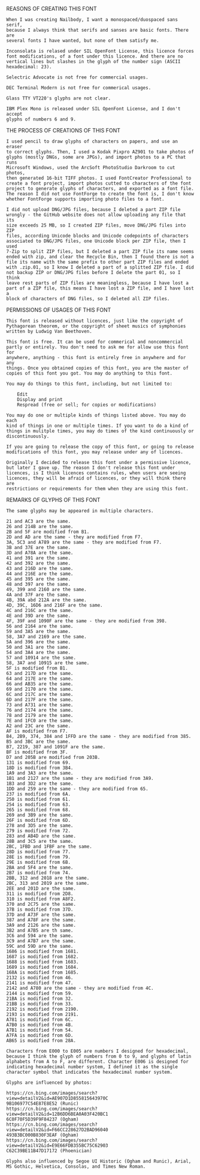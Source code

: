 REASONS OF CREATING THIS FONT

	When I was creating Nailbody, I want a monospaced/duospaced sans serif,
 	because I always think that serifs and sanses are basic fonts. There are
   	several fonts I have wanted, but none of them satisfy me.

	Inconsolata is relased under SIL OpenFont License, this licence forces
	font modifications, of a font under this licence. And there are no
	vertical lines but slashes in the glyph of the number sign (ASCII
 	hexadecimal: 23).

	Selectric Advocate is not free for commercial usages.

	DEC Terminal Modern is not free for commerical usages.

	Glass TTY VT220's glyphs are not clear.
 
	IBM Plex Mono is released under SIL OpenFont License, and I don't accept
	glyphs of numbers 6 and 9.

THE PROCESS OF CREATIONS OF THIS FONT

	I used pencil to draw glyphs of characters on papers, and use an eraser
	to correct glyphs. Then, I used a Kodak Pixpro AZ901 to take photos of
	glyphs (mostly DNGs, some are JPGs), and import photos to a PC that runs
	Microsoft Windows, used the ArcSoft PhotoStudio Darkroom to cut photos,
	then generated 16-bit TIFF photos. I used FontCreator Professional to
	create a font project, import photos cutted to characters of the font
	project to generate glyphs of characters, and exported as a font file.
	The reason I did not use FontForge to create the font is, I don't know
	whether FontForge supports importing photo files to a font.

	I did not upload DNG/JPG files, because I deleted a part ZIP file
	wrongly - the GitHub website does not allow uploading any file that its
	size exceeds 25 MB, so I created ZIP files, move DNG/JPG files into ZIP
	files, according Unicode blocks and Unicode codepoints of characters
	associated to DNG/JPG files, one Unicode block per ZIP file, then I used
	7-Zip to split ZIP files, but I deleted a part ZIP file its name seems
	ended with zip, and clear the Recycle Bin, then I found there is not a
	file its name with the same prefix to other part ZIP files and ended
	with .zip.01, so I know I deleted a part of a splitted ZIP file. I did
	not backup ZIP or DNG/JPG files before I delete the part 01, so I think
	leave rest parts of ZIP files are meaningless, because I have lost a
	part of a ZIP file, this means I have lost a ZIP file, and I have lost a
	block of characters of DNG files, so I deleted all ZIP files.

PERMISSIONS OF USAGES OF THIS FONT

	This font is released without licences, just like the copyright of
	Pythagorean theorem, or the copyright of sheet musics of symphonies
	written by Ludwig Van Beethoven.

	This font is free. It can be used for commerical and noncommercial
	partly or entirely. You don't need to ask me for allow use this font for
	anywhere, anything - this font is entirely free in anywhere and for any
	things. Once you obtained copies of this font, you are the master of
	copies of this font you got. You may do anything to this font.

	You may do things to this font, including, but not limited to:

		Edit
		Display and print
		Respread (free or sell; for copies or modifications)

	You may do one or multiple kinds of things listed above. You may do each
	kind of things in one or multiple times. If you want to do a kind of
	things in mulitple times, you may do times of the kind continuously or
	discontinuously.

	If you are going to release the copy of this font, or going to release
	modifications of this font, you may release under any of licences.

	Originally I decided to release this font under a permissive licence,
	but later I gave up. The reason I don't release this font under
	licences, is I think licences contains rules, when users are seeing
	licences, they will be afraid of licences, or they will think there are
	restrictions or requirements for them when they are using this font.

REMARKS OF GLYPHS OF THIS FONT

	The same glyphs may be appeared in multiple characters.

	21 and AC3 are the same.
	26 and 214B are the same.
	2B and 5F are modified from B1.
	2D and AD are the same - they are modified from F7.
	3A, 5C3 and A789 are the same - they are modified from F7.
	3B and 37E are the same.
	3D and A78A are the same.
	41 and 391 are the same.
	42 and 392 are the same.
	43 and 216D are the same.
	44 and 216E are the same.
	45 and 395 are the same.
	48 and 397 are the same.
	49, 399 and 2160 are the same.
	4A and 37F are the same.
	4B, 39A abd 212A are the same.
	4D, 39C, 16D6 and 216F are the same.
	4C and 216C are the same.
	4E and 39D are the same.
	4F, 39F and 1090F are the same - they are modified from 398.
	56 and 2164 are the same.
	59 and 3A5 are the same.
	58, 3A7 and 2169 are the same.
	5A and 396 are the same.
	50 and 3A1 are the same.
	54 and 3A4 are the same.
 	57 and 10914 are the same.
	58, 3A7 and 10915 are the same.
	5F is modified from B1.
	63 and 217D are the same.
	64 and 217E are the same.
	66 and AB35 are the same.
	69 and 2170 are the same.
	6C and 217C are the same.
	6D and 217F are the same.
	73 and A731 are the same.
	76 and 2174 are the same.
	78 and 2179 are the same.
 	7E and 1FC0 are the same.
	A2 and 23C are the same.
	AF is modified from F7.
 	B4, 2B9, 374, 384 and 1FFD are the same - they are modified from 385.
	B5 and 3BC are the same.
	B7, 2219, 387 and 1091F are the same.
	BF is modified from 3F.
	D7 and 205B are modified from 203B.
	131 is modified from 69.
	18D is modified from 3B4.
	1A9 and 3A3 are the same.
	1B1 and 2127 are the same - they are modified from 3A9.
	1B3 and 3D2 are the same.
	1DD and 259 are the same - they are modified from 65.
	237 is modified from 6A.
	250 is modified from 61.
	254 is modified from 63.
	265 is modified from 68.
	269 and 3B9 are the same.
	26F is modified from 6D.
	278 and 3D5 are the same.
	279 is modified from 72.
	283 and AB4D are the same.
	28B and 3C5 are the same.
 	2BC, 1FBD and 1FBF are the same.
	28D is modified from 77.
	28E is modified from 79.
	29E is modified from 6B.
 	2BA and 5F4 are the same.
	2B7 is modified from 74.
	2BB, 312 and 2018 are the same.
	2BC, 313 and 2019 are the same.
	2EE and 201D are the same.
	311 is modified from 2D8.
	310 is modified from A8F2.
	370 and 2C75 are the same.
	37B is modified from 37D.
 	37D and A73F are the same.
	387 and A78F are the same.
	3A9 and 2126 are the same.
	3B2 and A7B5 are th same.
	3C6 and 594 are the same.
	3C9 and A7B7 are the same.
	59C and 59D are the same.
	1686 is modified from 1681.
	1687 is modified from 1682.
	1688 is modified from 1683.
	1689 is modified from 1684.
	168A is modified from 1685.
	2132 is modified from 46.
	2141 is modified from 47.
	2142 and A780 are the same - they are modified from 4C.
	2144 is modified from 59.
	21BA is modified from 32.
	21BB is modified from 33.
	2192 is modified from 2190.
	2193 is modified from 2191.
	A781 is modified from 6C.
	A7B0 is modified from 4B.
	A7B1 is modified from 54.
	A7FA is modified from 6D.
	AB65 is modified from 28A.

	Characters from E000 to E005 are numbers I designed for hexadecimal,
	because I think the glyph of numbers from 0 to 9, and glyphs of latin
	alphabets from A to F, are different. Character E006 is designed for
	indicating hexadecimal number system, I defined it as the single
 	character symbol that indicates the hexadecimal number system.

	Glyphs are influenced by photos:
										
 	https://cn.bing.com/images/search?view=detailV2&id=AE907D1D855815643970C
  	9B106977C54E87E8E52 (Runic)
  	https://cn.bing.com/images/search?view=detailV2&id=12B6DD6BEA0A03F420BC1
   	6C0F70F5D39F9F84237 (Ogham)
	https://cn.bing.com/images/search?view=detailV2&id=F66CC228627D2BAD96040
	493B3BC000B830F3EAF (Ogham)
 	https://cn.bing.com/images/search?view=detailV2&id=E9E66FDB355BC75C62903
  	C62C39BE11B47D17172 (Phoenician)

	Glyphs also influenced by Segoe UI Historic (Ogham and Runic), Arial,
 	MS Gothic, Helvetica, Consolas, and Times New Roman.
  
